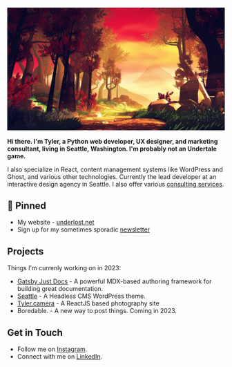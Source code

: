 ![Hi there](https://raw.githubusercontent.com/underlost/underlost.net/master/static/images/background.jpg)

**Hi there. I'm Tyler, a Python web developer, UX designer, and marketing consultant, living in Seattle, Washington. I'm probably not an Undertale game.**

I also specialize in React, content management systems like WordPress and Ghost, and various other technologies. Currently the lead developer at an interactive design agency in Seattle. I also offer various [consulting services](https://underlost.net/consulting/).

## 📌 Pinned

* My website - [underlost.net](https://underlost.net)
* Sign up for my sometimes sporadic [newsletter](https://underlost.net/newsletter/)

## Projects

Things I'm currenly working on in 2023:

* [Gatsby Just Docs](https://underlost.net/writing/gatsby-just-docs/) - A powerful MDX-based authoring framework for building great documentation.
* [Seattle](https://github.com/underlost/Seattle) - A Headless CMS WordPress theme.
* [Tyler.camera](https://tyler.camera) - A ReactJS based photography site
* Boredable. - A new way to post things. Coming in 2023.

## Get in Touch

* Follow me on [Instagram](https://instagram.com/underlost).
* Connect with me on [LinkedIn](www.linkedin.com/in/underlost).
